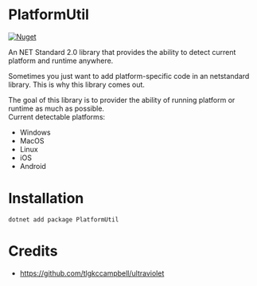 # PlatformUtil
[![Nuget](https://img.shields.io/nuget/v/PlatformUtil)](https://www.nuget.org/packages/PlatformUtil/)

An NET Standard 2.0 library that provides the ability to detect current platform and runtime anywhere.

Sometimes you just want to add platform-specific code in an netstandard library. This is why this library comes out.

The goal of this library is to provider the ability of running platform or runtime as much as possible.  
Current detectable platforms:

- Windows
- MacOS
- Linux
- iOS
- Android

# Installation

`dotnet add package PlatformUtil`

# Credits

- https://github.com/tlgkccampbell/ultraviolet
